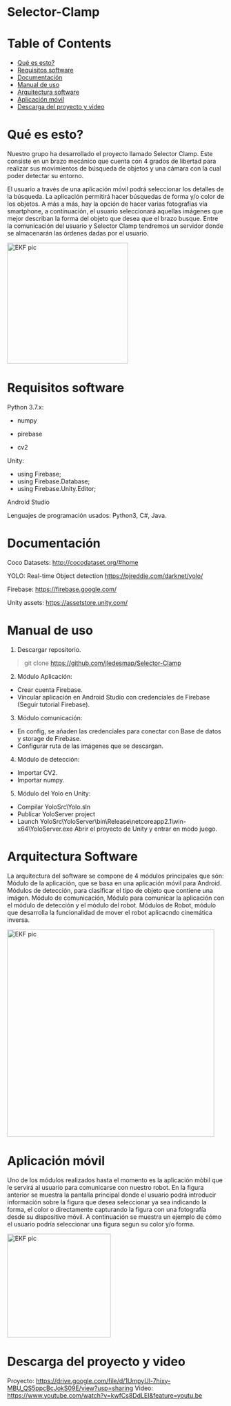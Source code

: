 # Selector-Clamp

# Table of Contents
   * [Qué es esto?](#Qué-es-esto)
   * [Requisitos software](#requisitos-software)
   * [Documentación](#documentation)
   * [Manual de uso](#manual-de-uso)
   * [Arquitectura software](#arquitectura-de-software)
   * [Aplicación móvil](#aplicacion-movil)
   * [Descarga del proyecto y video](#descarga-del-proyecto-y-video)
   

# Qué es esto?

Nuestro grupo ha desarrollado el proyecto llamado Selector Clamp. Este consiste en un brazo mecánico que cuenta con 4 grados de libertad para realizar sus movimientos de búsqueda de objetos y una cámara con la cual poder detectar su entorno.

El usuario a través de una aplicación móvil podrá seleccionar los detalles de la búsqueda. La aplicación permitirá hacer búsquedas de forma y/o color de los objetos. A más a más, hay la opción de hacer varias fotografías vía smartphone, a continuación, el usuario seleccionará aquellas imágenes que mejor describan la forma del objeto que desea que el brazo busque. Entre la comunicación del usuario y Selector Clamp tendremos un servidor donde se almacenarán las órdenes dadas por el usuario.

<img src="https://i.imgur.com/fI0oARE.png" width="280" alt="EKF pic">

# Requisitos software

Python 3.7.x:

- numpy

- pirebase

- cv2

Unity:

- using Firebase;
- using Firebase.Database;
- using Firebase.Unity.Editor;

Android Studio

Lenguajes de programación usados: Python3, C#, Java.

# Documentación

Coco Datasets:  http://cocodataset.org/#home

YOLO: Real-time Object detection https://pjreddie.com/darknet/yolo/

Firebase: https://firebase.google.com/

Unity assets: https://assetstore.unity.com/

# Manual de uso

1. Descargar repositorio.

> git clone https://github.com/jledesmap/Selector-Clamp

2. Módulo Aplicación:
- Crear cuenta Firebase.
- Vincular aplicación en Android Studio con credenciales de Firebase (Seguir tutorial Firebase).

3. Módulo comunicación:
- En config, se añaden las credenciales para conectar con Base de datos y storage de Firebase.
- Configurar ruta de las imágenes que se descargan.

4. Módulo de detección:
- Importar CV2. 
- Importar numpy.

5. Módulo del Yolo en Unity:
- Compilar YoloSrc\Yolo.sln
- Publicar YoloServer project
- Launch YoloSrc\YoloServer\bin\Release\netcoreapp2.1\win-x64\YoloServer.exe
Abrir el proyecto de Unity y entrar en modo juego.
 
# Arquitectura Software

La arquitectura del software se compone de 4 módulos principales que són:
Módulo de la aplicación, que se basa en una aplicación móvil para Android.
Módulos de detección, para clasificar el tipo de objeto que contiene una imágen.
Módulo de comunicación, Módulo para comunicar la aplicación con el módulo de detección y el módulo del robot.
Módulos de Robot, módulo que desarrolla la funcionalidad de mover el robot aplicacndo cinemática inversa.

<img src="https://i.imgur.com/70Wc27Z.png" width="480" alt="EKF pic">

# Aplicación móvil

Uno de los módulos realizados hasta el momento es la aplicación mòbil que le servirá al
usuario para comunicarse con nuestro robot. En la figura anterior se muestra la pantalla
principal donde el usuario podrá introducir información sobre la figura que desea
seleccionar ya sea indicando la forma, el color o directamente capturando la figura con
una fotografía desde su dispositivo móvil. A continuación se muestra un ejemplo de
cómo el usuario podría seleccionar una figura segun su color y/o forma.

<img src="https://i.imgur.com/DZZAT2D.png" width="240" alt="EKF pic">

# Descarga del proyecto y video
Proyecto:
https://drive.google.com/file/d/1UmpyUl-7hixy-MBU_QS5ppcBcJokS09E/view?usp=sharing
Video:
https://www.youtube.com/watch?v=kwfCs8DdLEI&feature=youtu.be
